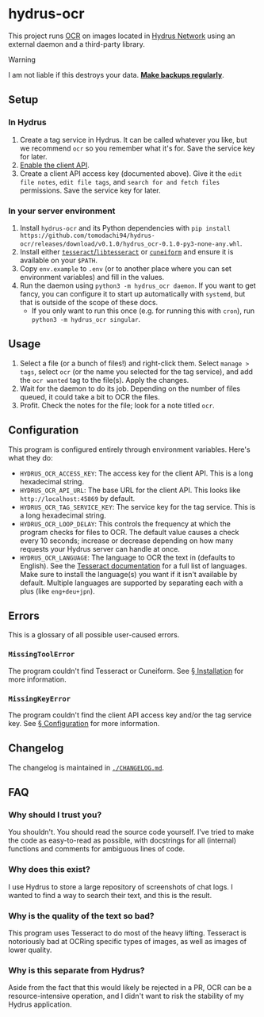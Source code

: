 # hydrus-ocr

This project runs [OCR](https://en.wikipedia.org/wiki/Optical_character_recognition) on images located in [Hydrus Network](https://hydrusnetwork.github.io/hydrus/) using an external daemon and a third-party library.

> [!WARNING]
> I am not liable if this destroys your data. **[Make backups regularly](https://hydrusnetwork.github.io/hydrus/getting_started_installing.html#backing_up)**.


## Setup

### In Hydrus
1. Create a tag service in Hydrus. It can be called whatever you like, but we recommend `ocr` so you remember what it's for. Save the service key for later.
2. [Enable the client API](https://hydrusnetwork.github.io/hydrus/client_api.html#enabling_the_api).
3. Create a client API access key (documented above). Give it the `edit file notes`, `edit file tags`, and `search for and fetch files` permissions. Save the service key for later.

### In your server environment
1. Install `hydrus-ocr` and its Python dependencies with `pip install https://github.com/tomodachi94/hydrus-ocr/releases/download/v0.1.0/hydrus_ocr-0.1.0-py3-none-any.whl`.
2. Install either [`tesseract`/`libtesseract`](https://github.com/tesseract-ocr/tesseract?tab=readme-ov-file#installing-tesseract) or [`cuneiform`](https://launchpad.net/cuneiform-linux) and ensure it is available on your `$PATH`.
3. Copy `env.example` to `.env` (or to another place where you can set environment variables) and fill in the values.
4. Run the daemon using `python3 -m hydrus_ocr daemon`. If you want to get fancy, you can configure it to start up automatically with `systemd`, but that is outside of the scope of these docs.
    * If you only want to run this once (e.g. for running this with `cron`), run `python3 -m hydrus_ocr singular`.

## Usage
1. Select a file (or a bunch of files!) and right-click them. Select `manage > tags`, select `ocr` (or the name you selected for the tag service), and add the `ocr wanted` tag to the file(s). Apply the changes.
2. Wait for the daemon to do its job. Depending on the number of files queued, it could take a bit to OCR the files.
3. Profit. Check the notes for the file; look for a note titled `ocr`.


## Configuration
This program is configured entirely through environment variables. Here's what they do:
* `HYDRUS_OCR_ACCESS_KEY`: The access key for the client API. This is a long hexadecimal string.
* `HYDRUS_OCR_API_URL`: The base URL for the client API. This looks like `http://localhost:45869` by default.
* `HYDRUS_OCR_TAG_SERVICE_KEY`: The service key for the tag service. This is a long hexadecimal string.
* `HYDRUS_OCR_LOOP_DELAY`: This controls the frequency at which the program checks for files to OCR. The default value causes a check every 10 seconds; increase or decrease depending on how many requests your Hydrus server can handle at once.
* `HYDRUS_OCR_LANGUAGE`: The language to OCR the text in (defaults to English). See the [Tesseract documentation](https://tesseract-ocr.github.io/tessdoc/Data-Files) for a full list of languages. Make sure to install the language(s) you want if it isn't available by default. Multiple languages are supported by separating each with a plus (like `eng+deu+jpn`).

## Errors
This is a glossary of all possible user-caused errors.

### `MissingToolError`
The program couldn't find Tesseract or Cuneiform. See [§ Installation](#installation) for more information.

### `MissingKeyError`
The program couldn't find the client API access key and/or the tag service key. See [§ Configuration](#configuration) for more information.

## Changelog
The changelog is maintained in [`./CHANGELOG.md`](./CHANGELOG.md).

## FAQ
### Why should I trust you?
You shouldn't. You should read the source code yourself. I've tried to make the code as easy-to-read as possible, with docstrings for all (internal) functions and comments for ambiguous lines of code.

### Why does this exist?
I use Hydrus to store a large repository of screenshots of chat logs. I wanted to find a way to search their text, and this is the result.

### Why is the quality of the text so bad?
This program uses Tesseract to do most of the heavy lifting. Tesseract is notoriously bad at OCRing specific types of images, as well as images of lower quality.

### Why is this separate from Hydrus?
Aside from the fact that this would likely be rejected in a PR, OCR can be a resource-intensive operation, and I didn't want to risk the stability of my Hydrus application.

